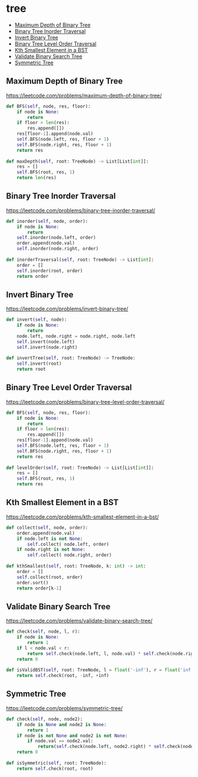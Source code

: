 # tree

+ [Maximum Depth of Binary Tree](#maximum-depth-of-binary-tree)
+ [Binary Tree Inorder Traversal](#binary-tree-inorder-traversal)
+ [Invert Binary Tree](#invert-binary-tree)
+ [Binary Tree Level Order Traversal](binary_tree_level_order_traversal)
+ [Kth Smallest Element in a BST](kth-smallest-element-in-a-bst)
+ [Validate Binary Search Tree](validate-binary-search-tree)
+ [Symmetric Tree](symmetric-tree)

## Maximum Depth of Binary Tree


https://leetcode.com/problems/maximum-depth-of-binary-tree/

```python
def BFS(self, node, res, floor):
    if node is None:
        return
    if floor > len(res):
        res.append([])
    res[floor-1].append(node.val)
    self.BFS(node.left, res, floor + 1)
    self.BFS(node.right, res, floor + 1)
    return res
           
def maxDepth(self, root: TreeNode) -> List[List[int]]:
    res = []
    self.BFS(root, res, 1)
    return len(res)
```

## Binary Tree Inorder Traversal


https://leetcode.com/problems/binary-tree-inorder-traversal/

```python
def inorder(self, node, order):
    if node is None:
        return
    self.inorder(node.left, order)
    order.append(node.val)
    self.inorder(node.right, order)
             
def inorderTraversal(self, root: TreeNode) -> List[int]:
    order = []
    self.inorder(root, order)
    return order
```

## Invert Binary Tree


https://leetcode.com/problems/invert-binary-tree/


```python
def invert(self, node):
    if node is None:
        return 
    node.left, node.right = node.right, node.left
    self.invert(node.left)
    self.invert(node.right)
    
def invertTree(self, root: TreeNode) -> TreeNode:
    self.invert(root)
    return root
```

## Binary Tree Level Order Traversal


https://leetcode.com/problems/binary-tree-level-order-traversal/

```python
def BFS(self, node, res, floor):
    if node is None:
        return
    if floor > len(res):
        res.append([])
    res[floor-1].append(node.val)
    self.BFS(node.left, res, floor + 1)
    self.BFS(node.right, res, floor + 1)
    return res
        
def levelOrder(self, root: TreeNode) -> List[List[int]]:
    res = []
    self.BFS(root, res, 1)
    return res
```

## Kth Smallest Element in a BST


https://leetcode.com/problems/kth-smallest-element-in-a-bst/

```python
def collect(self, node, order):
    order.append(node.val)
    if node.left is not None:
        self.collect( node.left, order)
    if node.right is not None:
        self.collect( node.right, order)
   
def kthSmallest(self, root: TreeNode, k: int) -> int:
    order = []
    self.collect(root, order)
    order.sort()
    return order[k-1]
```

## Validate Binary Search Tree


https://leetcode.com/problems/validate-binary-search-tree/

```python
def check(self, node, l, r):
    if node is None:
        return 1
    if l < node.val < r:  
        return self.check(node.left, l, node.val) * self.check(node.right, node.val, r)
    return 0
        
def isValidBST(self, root: TreeNode, l = float('-inf'), r = float('inf')):
    return self.check(root, -inf, +inf)
```

## Symmetric Tree


https://leetcode.com/problems/symmetric-tree/

```python
def check(self, node, node2):
    if node is None and node2 is None:
        return 1
    if node is not None and node2 is not None:
        if node.val == node2.val:
            return(self.check(node.left, node2.right) * self.check(node.right, node2.left))
    return 0
        
def isSymmetric(self, root: TreeNode):
    return self.check(root, root)
```
